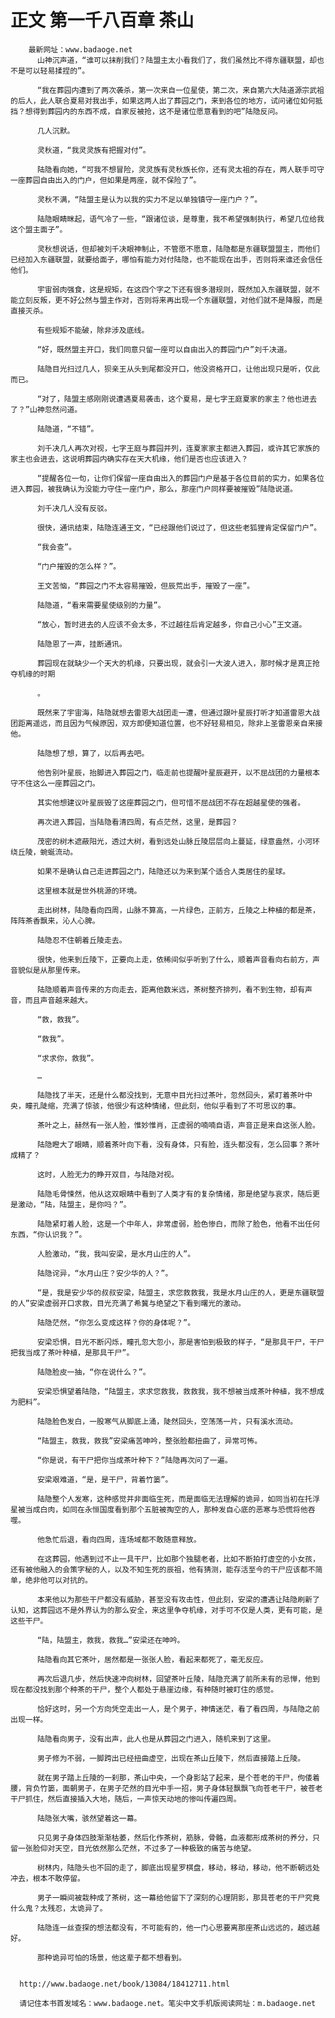 # 正文 第一千八百章 茶山
        最新网址：www.badaoge.net
          山神沉声道，“谁可以抹削我们？陆盟主太小看我们了，我们虽然比不得东疆联盟，却也不是可以轻易揉捏的”。
      
          “我在葬园内遭到了两次袭杀，第一次来自一位星使，第二次，来自第六大陆道源宗武祖的后人，此人联合夏易对我出手，如果这两人出了葬园之门，来到各位的地方，试问诸位如何抵挡？想得到葬园内的东西不成，自家反被抢，这不是诸位愿意看到的吧”陆隐反问。
      
          几人沉默。
      
          灵秋道，“我灵灵族有把握对付”。
      
          陆隐看向她，“可我不想冒险，灵灵族有灵秋族长你，还有灵太祖的存在，两人联手可守一座葬园自由出入的门户，但如果是两座，就不保险了”。
      
          灵秋不满，“陆盟主是认为以我的实力不足以单独镇守一座门户？”。
      
          陆隐眼睛眯起，语气冷了一些，“跟诸位谈，是尊重，我不希望强制执行，希望几位给我这个盟主面子”。
      
          灵秋想说话，但却被刘千决眼神制止，不管愿不愿意，陆隐都是东疆联盟盟主，而他们已经加入东疆联盟，就要给面子，哪怕有能力对付陆隐，也不能现在出手，否则将来谁还会信任他们。
      
          宇宙弱肉强食，这是规矩，在这四个字之下还有很多潜规则，既然加入东疆联盟，就不能立刻反叛，更不好公然与盟主作对，否则将来再出现一个东疆联盟，对他们就不是降服，而是直接灭杀。
      
          有些规矩不能破，除非涉及底线。
      
          “好，既然盟主开口，我们同意只留一座可以自由出入的葬园门户”刘千决道。
      
          陆隐目光扫过几人，狈亲王从头到尾都没开口，他没资格开口，让他出现只是听，仅此而已。
      
          “对了，陆盟主感刚刚说遭遇夏易袭击，这个夏易，是七字王庭夏家的家主？他也进去了？”山神忽然问道。
      
          陆隐道，“不错”。
      
          刘千决几人再次对视，七字王庭与葬园并列，连夏家家主都进入葬园，或许其它家族的家主也会进去，这说明葬园内确实存在天大机缘，他们是否也应该进入？
      
          “提醒各位一句，让你们保留一座自由出入的葬园门户是基于各位目前的实力，如果各位进入葬园，被我确认为没能力守住一座门户，那么，那座门户同样要被摧毁”陆隐说道。
      
          刘千决几人没有反驳。
      
          很快，通讯结束，陆隐连通王文，“已经跟他们说过了，但这些老狐狸肯定保留门户”。
      
          “我会查”。
      
          “门户摧毁的怎么样？”。
      
          王文苦恼，“葬园之门不太容易摧毁，但辰荒出手，摧毁了一座”。
      
          陆隐道，“看来需要星使级别的力量”。
      
          “放心，暂时进去的人应该不会太多，不过越往后肯定越多，你自己小心”王文道。
      
          陆隐恩了一声，挂断通讯。
      
          葬园现在就缺少一个天大的机缘，只要出现，就会引一大波人进入，那时候才是真正抢夺机缘的时期
      
          。
      
          既然来了宇宙海，陆隐就想去雷恩大战团走一遭，但通过跟叶星辰打听才知道雷恩大战团距离遥远，而且因为气候原因，双方即便知道位置，也不好轻易相见，除非上圣雷恩亲自来接他。
      
          陆隐想了想，算了，以后再去吧。
      
          他告别叶星辰，抬脚进入葬园之门，临走前也提醒叶星辰避开，以不屈战团的力量根本守不住这么一座葬园之门。
      
          其实他想建议叶星辰毁了这座葬园之门，但可惜不屈战团不存在超越星使的强者。
      
          再次进入葬园，当陆隐看清四周，有点茫然，这里，是葬园？
      
          茂密的树木遮蔽阳光，透过大树，看到远处山脉丘陵层层向上蔓延，绿意盎然，小河环绕丘陵，蜿蜒流动。
      
          如果不是确认自己走进葬园之门，陆隐还以为来到某个适合人类居住的星球。
      
          这里根本就是世外桃源的环境。
      
          走出树林，陆隐看向四周，山脉不算高，一片绿色，正前方，丘陵之上种植的都是茶，阵阵茶香飘来，沁人心脾。
      
          陆隐忍不住朝着丘陵走去。
      
          很快，他来到丘陵下，正要向上走，依稀间似乎听到了什么，顺着声音看向右前方，声音貌似是从那里传来。
      
          陆隐顺着声音传来的方向走去，距离他数米远，茶树整齐排列，看不到生物，却有声音，而且声音越来越大。
      
          “救，救我”。
      
          “救我”。
      
          “求求你，救我”。
      
          …
      
          陆隐找了半天，还是什么都没找到，无意中目光扫过茶叶，忽然回头，紧盯着茶叶中央，瞳孔陡缩，充满了惊骇，他很少有这种情绪，但此刻，他似乎看到了不可思议的事。
      
          茶叶之上，赫然有一张人脸，惟妙惟肖，正虚弱的喃喃自语，声音正是来自这张人脸。
      
          陆隐瞪大了眼睛，顺着茶叶向下看，没有身体，只有脸，连头都没有，怎么回事？茶叶成精了？
      
          这时，人脸无力的睁开双目，与陆隐对视。
      
          陆隐毛骨悚然，他从这双眼睛中看到了人类才有的复杂情绪，那是绝望与哀求，随后更是激动，“陆，陆盟主，是你吗？”。
      
          陆隐紧盯着人脸，这是一个中年人，非常虚弱，脸色惨白，而除了脸色，他看不出任何东西，“你认识我？”。
      
          人脸激动，“我，我叫安梁，是水月山庄的人”。
      
          陆隐诧异，“水月山庄？安少华的人？”。
      
          “是，我是安少华的叔叔安梁，陆盟主，求您救救我，我是水月山庄的人，更是东疆联盟的人”安梁虚弱开口求救，目光充满了希冀与绝望之下看到曙光的激动。
      
          陆隐茫然，“你怎么变成这样？你的身体呢？”。
      
          安梁恐惧，目光不断闪烁，瞳孔忽大忽小，那是害怕到极致的样子，“是那具干尸，干尸把我当成了茶叶种植，是那具干尸”。
      
          陆隐脸皮一抽，“你在说什么？”。
      
          安梁恐惧望着陆隐，“陆盟主，求求您救我，救救我，我不想被当成茶叶种植，我不想成为肥料”。
      
          陆隐脸色发白，一股寒气从脚底上涌，陡然回头，空荡荡一片，只有溪水流动。
      
          “陆盟主，救我，救我”安梁痛苦呻吟，整张脸都扭曲了，异常可怖。
      
          “你是说，有干尸把你当成茶叶种下？”陆隐再次问了一遍。
      
          安梁艰难道，“是，是干尸，背着竹篓”。
      
          陆隐整个人发寒，这种感觉并非面临生死，而是面临无法理解的诡异，如同当初在托浮星被当成白肉，如同在永恒国度看到那个五脏被掏空的人，那种发自心底的恶寒与恐慌将他吞噬。
      
          他急忙后退，看向四周，连场域都不敢随意释放。
      
          在这葬园，他遇到过不止一具干尸，比如那个独腿老者，比如不断拍打虚空的小女孩，还有被他融入的会策字秘的人，以及不知生死的辰祖，他有猜测，能存活至今的干尸应该都不简单，绝非他可以对抗的。
      
          本来他以为那些干尸都没有威胁，甚至没有攻击性，但此刻，安梁的遭遇让陆隐刷新了认知，这葬园远不是外界认为的那么安全，来这里争夺机缘，对手可不仅是人类，更有可能，是这些干尸。
      
          “陆，陆盟主，救我，救我…”安梁还在呻吟。
      
          陆隐看向其它茶叶，居然都是一张张人脸，看起来都死了，毫无反应。
      
          再次后退几步，然后快速冲向树林，回望茶叶丘陵，陆隐充满了前所未有的忌惮，他到现在都没找到那个种茶的干尸，整个人都处于悬崖边缘，有种随时被盯住的感觉。
      
          恰好这时，另一个方向凭空走出一人，是个男子，神情迷茫，看了看四周，与陆隐之前出现一样。
      
          陆隐看向男子，没有出声，此人也是从葬园之门进入，随机来到了这里。
      
          男子修为不弱，一脚跨出已经扭曲虚空，出现在茶山丘陵下，然后直接踏上丘陵。
      
          就在男子踏上丘陵的一刹那，茶山中央，一个身影站了起来，是个苍老的干尸，佝偻着腰，背负竹篓，面朝男子，在男子茫然的目光中手一招，男子身体轻飘飘飞向苍老干尸，被苍老干尸抓住，然后直接插入大地，随后，一声惊天动地的惨叫传遍四周。
      
          陆隐张大嘴，骇然望着这一幕。
      
          只见男子身体四肢渐渐枯萎，然后化作茶树，筋脉，骨骼，血液都形成茶树的养分，只留一张脸仰对天空，目光依然那么茫然，不过多了一种极致的痛苦与绝望。
      
          树林内，陆隐头也不回的走了，脚底出现星罗棋盘，移动，移动，移动，他不断朝远处冲去，根本不敢停留。
      
          男子一瞬间被栽种成了茶树，这一幕给他留下了深刻的心理阴影，那具苍老的干尸究竟什么鬼？太残忍，太诡异了。
      
          陆隐连一丝查探的想法都没有，不可能有的，他一门心思要离那座茶山远远的，越远越好。
      
          那种诡异可怕的场景，他这辈子都不想看到。
      
      
      http://www.badaoge.net/book/13084/18412711.html
      
      请记住本书首发域名：www.badaoge.net。笔尖中文手机版阅读网址：m.badaoge.net